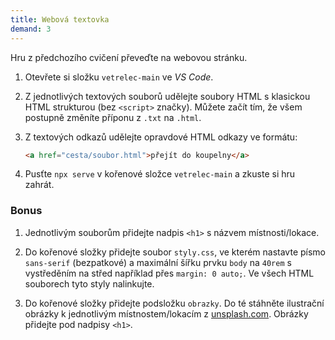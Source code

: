 ```yaml
---
title: Webová textovka
demand: 3
---
```


Hru z předchozího cvičení převeďte na webovou stránku.

1. Otevřete si složku `vetrelec-main` ve _VS Code_.

1. Z jednotlivých textových souborů udělejte soubory HTML s klasickou HTML strukturou (bez `<script>` značky). Můžete začít tím, že všem postupně změníte příponu z `.txt` na `.html`.

1. Z textových odkazů udělejte opravdové HTML odkazy ve formátu:

   ```html
   <a href="cesta/soubor.html">přejít do koupelny</a>
   ```

1. Pusťte `npx serve` v kořenové složce `vetrelec-main` a zkuste si hru zahrát.

### Bonus

1. Jednotlivým souborům přidejte nadpis `<h1>` s názvem místnosti/lokace.

1. Do kořenové složky přidejte soubor `styly.css`, ve kterém nastavte písmo `sans-serif` (bezpatkové) a maximální šířku prvku `body` na `40rem` s vystředěním na střed například přes `margin: 0 auto;`. Ve všech HTML souborech tyto styly nalinkujte.

1. Do kořenové složky přidejte podsložku `obrazky`. Do té stáhněte ilustrační obrázky k jednotlivým místnostem/lokacím z [unsplash.com](https://unsplash.com/). Obrázky přidejte pod nadpisy `<h1>`.
